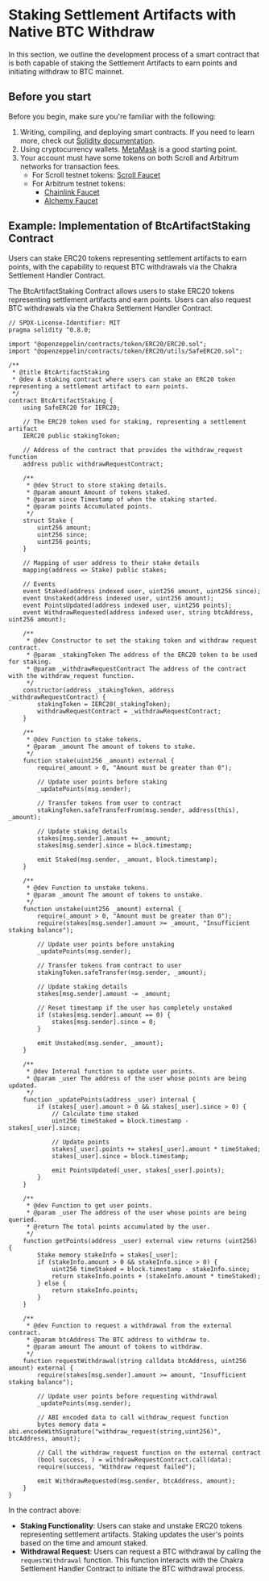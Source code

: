 # Staking Settlement Artifacts with Native BTC Withdraw

In this section, we outline the development process of a smart contract that is both capable of staking the Settlement Artifacts to earn points and initiating withdraw to BTC mainnet.&#x20;

## Before you start

Before you begin, make sure you're familiar with the following:

1. Writing, compiling, and deploying smart contracts. If you need to learn more, check out [Solidity documentation](https://soliditylang.org/).
2. Using cryptocurrency wallets. [MetaMask](https://metamask.io/) is a good starting point.
3. Your account must have some tokens on both Scroll and Arbitrum networks for transaction fees.
   * For Scroll testnet tokens: [Scroll Faucet](https://docs.scroll.io/en/user-guide/faucet/)
   * For Arbitrum testnet tokens:
     * [Chainlink Faucet](https://faucets.chain.link/arbitrum-sepolia)
     * [Alchemy Faucet](https://www.alchemy.com/faucets/arbitrum-sepolia)

## **Example: Implementation of BtcArtifactStaking Contract**&#x20;

Users can stake ERC20 tokens representing settlement artifacts to earn points, with the capability to request BTC withdrawals via the Chakra Settlement Handler Contract.

The BtcArtifactStaking Contract allows users to stake ERC20 tokens representing settlement artifacts and earn points. Users can also request BTC withdrawals via the Chakra Settlement Handler Contract.

```solidity
// SPDX-License-Identifier: MIT
pragma solidity ^0.8.0;

import "@openzeppelin/contracts/token/ERC20/ERC20.sol";
import "@openzeppelin/contracts/token/ERC20/utils/SafeERC20.sol";

/**
 * @title BtcArtifactStaking
 * @dev A staking contract where users can stake an ERC20 token representing a settlement artifact to earn points.
 */
contract BtcArtifactStaking {
    using SafeERC20 for IERC20;

    // The ERC20 token used for staking, representing a settlement artifact
    IERC20 public stakingToken;

    // Address of the contract that provides the withdraw_request function
    address public withdrawRequestContract;

    /**
     * @dev Struct to store staking details.
     * @param amount Amount of tokens staked.
     * @param since Timestamp of when the staking started.
     * @param points Accumulated points.
     */
    struct Stake {
        uint256 amount;
        uint256 since;
        uint256 points;
    }

    // Mapping of user address to their stake details
    mapping(address => Stake) public stakes;

    // Events
    event Staked(address indexed user, uint256 amount, uint256 since);
    event Unstaked(address indexed user, uint256 amount);
    event PointsUpdated(address indexed user, uint256 points);
    event WithdrawRequested(address indexed user, string btcAddress, uint256 amount);

    /**
     * @dev Constructor to set the staking token and withdraw request contract.
     * @param _stakingToken The address of the ERC20 token to be used for staking.
     * @param _withdrawRequestContract The address of the contract with the withdraw_request function.
     */
    constructor(address _stakingToken, address _withdrawRequestContract) {
        stakingToken = IERC20(_stakingToken);
        withdrawRequestContract = _withdrawRequestContract;
    }

    /**
     * @dev Function to stake tokens.
     * @param _amount The amount of tokens to stake.
     */
    function stake(uint256 _amount) external {
        require(_amount > 0, "Amount must be greater than 0");

        // Update user points before staking
        _updatePoints(msg.sender);

        // Transfer tokens from user to contract
        stakingToken.safeTransferFrom(msg.sender, address(this), _amount);

        // Update staking details
        stakes[msg.sender].amount += _amount;
        stakes[msg.sender].since = block.timestamp;

        emit Staked(msg.sender, _amount, block.timestamp);
    }

    /**
     * @dev Function to unstake tokens.
     * @param _amount The amount of tokens to unstake.
     */
    function unstake(uint256 _amount) external {
        require(_amount > 0, "Amount must be greater than 0");
        require(stakes[msg.sender].amount >= _amount, "Insufficient staking balance");

        // Update user points before unstaking
        _updatePoints(msg.sender);

        // Transfer tokens from contract to user
        stakingToken.safeTransfer(msg.sender, _amount);

        // Update staking details
        stakes[msg.sender].amount -= _amount;

        // Reset timestamp if the user has completely unstaked
        if (stakes[msg.sender].amount == 0) {
            stakes[msg.sender].since = 0;
        }

        emit Unstaked(msg.sender, _amount);
    }

    /**
     * @dev Internal function to update user points.
     * @param _user The address of the user whose points are being updated.
     */
    function _updatePoints(address _user) internal {
        if (stakes[_user].amount > 0 && stakes[_user].since > 0) {
            // Calculate time staked
            uint256 timeStaked = block.timestamp - stakes[_user].since;

            // Update points
            stakes[_user].points += stakes[_user].amount * timeStaked;
            stakes[_user].since = block.timestamp;

            emit PointsUpdated(_user, stakes[_user].points);
        }
    }

    /**
     * @dev Function to get user points.
     * @param _user The address of the user whose points are being queried.
     * @return The total points accumulated by the user.
     */
    function getPoints(address _user) external view returns (uint256) {
        Stake memory stakeInfo = stakes[_user];
        if (stakeInfo.amount > 0 && stakeInfo.since > 0) {
            uint256 timeStaked = block.timestamp - stakeInfo.since;
            return stakeInfo.points + (stakeInfo.amount * timeStaked);
        } else {
            return stakeInfo.points;
        }
    }

    /**
     * @dev Function to request a withdrawal from the external contract.
     * @param btcAddress The BTC address to withdraw to.
     * @param amount The amount of tokens to withdraw.
     */
    function requestWithdrawal(string calldata btcAddress, uint256 amount) external {
        require(stakes[msg.sender].amount >= amount, "Insufficient staking balance");

        // Update user points before requesting withdrawal
        _updatePoints(msg.sender);

        // ABI encoded data to call withdraw_request function
        bytes memory data = abi.encodeWithSignature("withdraw_request(string,uint256)", btcAddress, amount);

        // Call the withdraw_request function on the external contract
        (bool success, ) = withdrawRequestContract.call(data);
        require(success, "Withdraw request failed");

        emit WithdrawRequested(msg.sender, btcAddress, amount);
    }
}

```

In the contract above:

* **Staking Functionality**: Users can stake and unstake ERC20 tokens representing settlement artifacts. Staking updates the user's points based on the time and amount staked.
* **Withdrawal Request**: Users can request a BTC withdrawal by calling the `requestWithdrawal` function. This function interacts with the Chakra Settlement Handler Contract to initiate the BTC withdrawal process.
